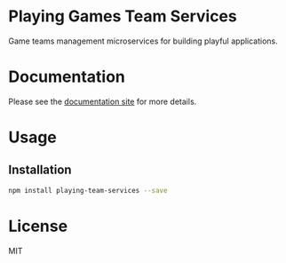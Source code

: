Playing Games Team Services
===========================

Game teams management microservices for building playful applications.

# Documentation

Please see the [documentation site](https://playingio.github.io) for more details.

# Usage

## Installation

```bash
npm install playing-team-services --save
```

# License

MIT